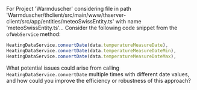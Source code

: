 For Project 'Warmduscher' considering file in path 'Warmduscher/thclient/src/main/www/thserver-client/src/app/entities/meteoSwissEntity.ts' with name 'meteoSwissEntity.ts'... 
Consider the following code snippet from the `ofWebService` method:

```typescript
HeatingDataService.convertDate(data.temperatureMeasureDate),
HeatingDataService.convertDate(data.temperatureMeasureDateMin),
HeatingDataService.convertDate(data.temperatureMeasureDateMax),
```

What potential issues could arise from calling `HeatingDataService.convertDate` multiple times with different date values, and how could you improve the efficiency or robustness of this approach?